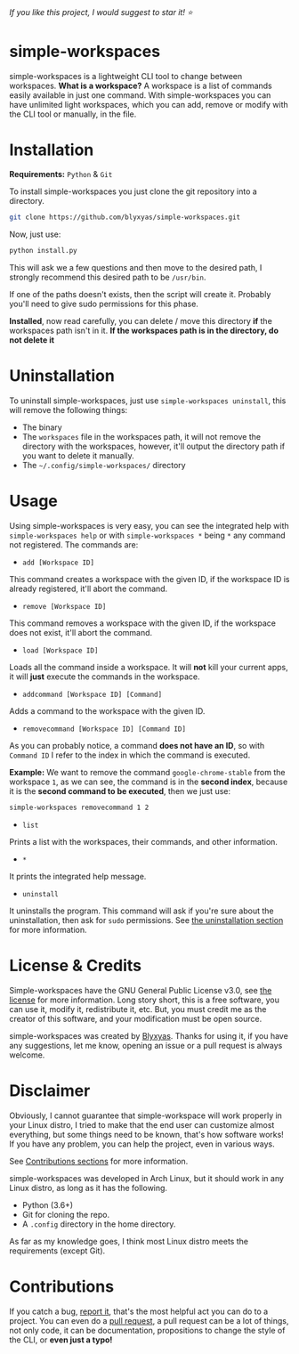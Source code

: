 ###### If you like this project, I would suggest to star it! ⭐

# simple-workspaces

simple-workspaces is a lightweight CLI tool to change between workspaces. **What is a workspace?** A workspace is a list of commands easily available in just one command. With simple-workspaces you can have unlimited light workspaces, which you can add, remove or modify with the CLI tool or manually, in the file.

# Installation

**Requirements:** `Python` & `Git`

To install simple-workspaces you just clone the git repository into a directory.

```bash
git clone https://github.com/blyxyas/simple-workspaces.git
```

Now, just use:

```bash
python install.py
```

This will ask we a few questions and then move to the desired path, I strongly recommend this desired path to be `/usr/bin`.

If one of the paths doesn't exists, then the script will create it. Probably you'll need to give sudo permissions for this phase.

**Installed**, now read carefully, you can delete / move this directory **if** the workspaces path isn't in it. **If the workspaces path is in the directory, do not delete it**

# Uninstallation

To uninstall simple-workspaces, just use `simple-workspaces uninstall`, this will remove the following things:

* The binary
* The `workspaces` file in the workspaces path, it will not remove the directory with the workspaces, however, it'll output the directory path if you want to delete it manually.
* The `~/.config/simple-workspaces/` directory

# Usage

Using simple-workspaces is very easy, you can see the integrated help with `simple-workspaces help` or with `simple-workspaces *` being `*` any command not registered. The commands are:

* `add [Workspace ID]`

This command creates a workspace with the given ID, if the workspace ID is already registered, it'll abort the command.

* `remove [Workspace ID]`

This command removes a workspace with the given ID, if the workspace does not exist, it'll abort the command.

* `load [Workspace ID]`

Loads all the command inside a workspace. It will **not** kill your current apps, it will **just** execute the commands in the workspace.

* `addcommand [Workspace ID] [Command]`

Adds a command to the workspace with the given ID.

* `removecommand [Workspace ID] [Command ID]`

As you can probably notice, a command **does not have an ID**, so with `Command ID` I refer to the index in which the command is executed.

**Example:**
We want to remove the command `google-chrome-stable` from the workspace `1`, as we can see, the command is in the **second index**, because it is the **second command to be executed**, then we just use:

```bash
simple-workspaces removecommand 1 2
```

* `list`

Prints a list with the workspaces, their commands, and other information.

* `*`

It prints the integrated help message.

* `uninstall`

It uninstalls the program. This command will ask if you're sure about the uninstallation, then ask for `sudo` permissions. See [the uninstallation section](#uninstallation) for more information.

# License & Credits

Simple-workspaces have the GNU General Public License v3.0, see [the license](https://github.com/blyxyas/simple-workspaces/blob/master/LICENSE) for more information. Long story short, this is a free software, you can use it, modify it, redistribute it, etc. But, you must credit me as the creator of this software, and your modification must be open source.

simple-workspaces was created by [Blyxyas](https://github.com/blyxyas). Thanks for using it, if you have any suggestions, let me know, opening an issue or a pull request is always welcome.


# Disclaimer

Obviously, I cannot guarantee that simple-workspace will work properly in your Linux distro, I tried to make that the end user can customize almost everything, but some things need to be known, that's how software works! If you have any problem, you can help the project, even in various ways.

See [Contributions sections](#contributions) for more information.

simple-workspaces was developed in Arch Linux, but it should work in any Linux distro, as long as it has the following.

* Python (3.6+)
* Git for cloning the repo.
* A `.config` directory in the home directory.

As far as my knowledge goes, I think most Linux distro meets the requirements (except Git).

# Contributions


If you catch a bug, [report it](https://github.com/Blyxyas/simple-workspaces/issues), that's the most helpful act you can do to a project. You can even do a [pull request](https://github.com/Blyxyas/simple-workspaces/pulls), a pull request can be a lot of things, not only code, it can be documentation, propositions to change the style of the CLI, or **even just a typo!**
